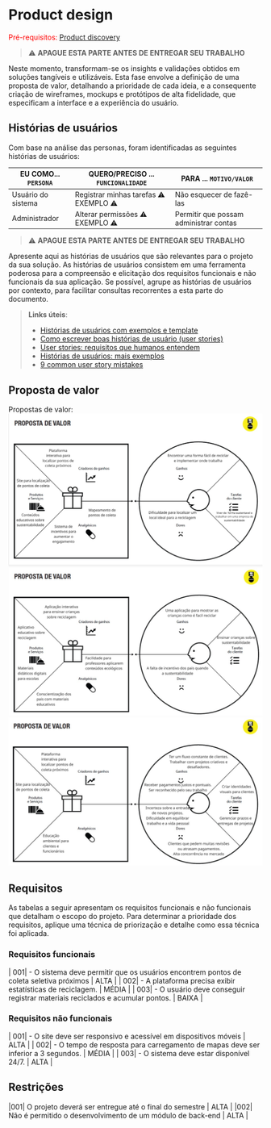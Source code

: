 # Product design

<span style="color:red">Pré-requisitos: <a href="02-Product-discovery.md"> Product discovery</a></span>


> ⚠️ **APAGUE ESTA PARTE ANTES DE ENTREGAR SEU TRABALHO**

Neste momento, transformam-se os insights e validações obtidos em soluções tangíveis e utilizáveis. Esta fase envolve a definição de uma proposta de valor, detalhando a prioridade de cada ideia, e a consequente criação de wireframes, mockups e protótipos de alta fidelidade, que especificam a interface e a experiência do usuário.


## Histórias de usuários

Com base na análise das personas, foram identificadas as seguintes histórias de usuários:

|EU COMO... `PERSONA`| QUERO/PRECISO ... `FUNCIONALIDADE` |PARA ... `MOTIVO/VALOR`                 |
|--------------------|------------------------------------|----------------------------------------|
|Usuário do sistema  | Registrar minhas tarefas  ⚠️ EXEMPLO ⚠️         | Não esquecer de fazê-las               |
|Administrador       | Alterar permissões        ⚠️ EXEMPLO ⚠️         | Permitir que possam administrar contas |

> ⚠️ **APAGUE ESTA PARTE ANTES DE ENTREGAR SEU TRABALHO**

Apresente aqui as histórias de usuários que são relevantes para o projeto da sua solução. As histórias de usuários consistem em uma ferramenta poderosa para a compreensão e elicitação dos requisitos funcionais e não funcionais da sua aplicação. Se possível, agrupe as histórias de usuários por contexto, para facilitar consultas recorrentes a esta parte do documento.

> **Links úteis**:
> - [Histórias de usuários com exemplos e template](https://www.atlassian.com/br/agile/project-management/user-stories)
> - [Como escrever boas histórias de usuário (user stories)](https://medium.com/vertice/como-escrever-boas-users-stories-hist%C3%B3rias-de-usu%C3%A1rios-b29c75043fac)
> - [User stories: requisitos que humanos entendem](https://www.luiztools.com.br/post/user-stories-descricao-de-requisitos-que-humanos-entendem/)
> - [Histórias de usuários: mais exemplos](https://www.reqview.com/doc/user-stories-example.html)
> - [9 common user story mistakes](https://airfocus.com/blog/user-story-mistakes/)


## Proposta de valor

Propostas de valor:
![(images/Proposta-de-Valor1.jpg)](images/Proposta-de-Valor1.jpg)
![(images/Proposta-de-Valor1.jpg)](images/Proposta-de-Valor2.jpg)
![(images/Proposta-de-Valor1.jpg)](images/Proposta-de-Valor3.jpg)

## Requisitos

As tabelas a seguir apresentam os requisitos funcionais e não funcionais que detalham o escopo do projeto. Para determinar a prioridade dos requisitos, aplique uma técnica de priorização e detalhe como essa técnica foi aplicada.

### Requisitos funcionais

| 001| - O sistema deve permitir que os usuários encontrem pontos de coleta seletiva próximos | ALTA      |
| 002| - A plataforma precisa exibir estatísticas de reciclagem.                              | MÉDIA     |
| 003| - O usuário deve conseguir registrar materiais reciclados e acumular pontos.           | BAIXA     |

### Requisitos não funcionais

| 001| - O site deve ser responsivo e acessível em dispositivos móveis                  | ALTA      |
| 002| - O tempo de resposta para carregamento de mapas deve ser inferior a 3 segundos. | MÉDIA     |
| 003| - O sistema deve estar disponível 24/7.                                          | ALTA      |

## Restrições

|001| O projeto deverá ser entregue até o final do semestre      | ALTA  |
|002| Não é permitido o desenvolvimento de um módulo de back-end | ALTA  |